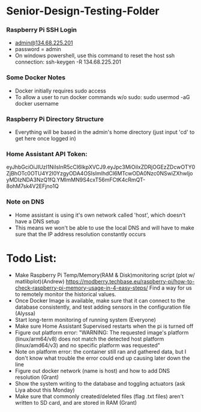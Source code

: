 # Senior-Design-Testing-Folder
### Raspberry Pi SSH Login
- admin@134.68.225.201
- password = admin
- On windows powershell, use this command to reset the host ssh connection: ssh-keygen -R 134.68.225.201


### Some Docker Notes
- Docker initially requires sudo access
- To allow a user to run docker commands w/o sudo: sudo usermod -aG docker username

### Raspberry Pi Directory Structure 
- Everything will be based in the admin's home directory (just input 'cd' to get here once logged in)

### Home Assistant API Token:
eyJhbGciOiJIUzI1NiIsInR5cCI6IkpXVCJ9.eyJpc3MiOiIxZDRjOGEzZDcwOTY0ZjBhOTc0OTU4Y2I0YzgyODA4OSIsImlhdCI6MTcwODA0Nzc0NSwiZXhwIjoyMDIzNDA3NzQ1fQ.YMImMN9S4cxT56mFCtK4cRmQT-8ohM7sk4V2EFjno1Q

### Note on DNS
- Home assistant is using it's own network called 'host', which doesn't have a DNS setup
- This means we won't be able to use the local DNS and will have to make sure that the IP address resolution constantly occurs 

# Todo List:
- Make Raspberry Pi Temp/Memory(RAM & Disk)monitoring script (plot w/ matlibplot)(Andrew) https://modberry.techbase.eu/raspberry-pi/how-to-check-raspberry-pi-memory-usage-in-4-easy-steps/
Find a way for us to remotely monitor the historical values.
- Once Docker Image is available, make sure that it can connect to the database consistently, and test adding sensors in the configuration file (Alyssa)
- Start long-term monitoring of running system (Everyone)
- Make sure Home Assistant Supervised restarts when the pi is turned off
- Figure out platform error: "WARNING: The requested image's platform (linux/arm64/v8) does not match the detected host platform (linux/amd64/v3) and no specific platform was requested"
- Note on platform error: the container still ran and gathered data, but I don't know what trouble the error could end up causing later down the line
- Figure out docker network (name is host) and how to add DNS resolution (Grant)
- Show the system writing to the database and toggling actuators (ask Liya about this Monday)
- Make sure that commonly created/deleted files (flag .txt files) aren't written to SD card, and are stored in RAM (Grant)

  

